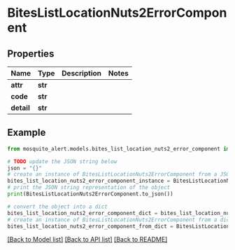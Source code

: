 # BitesListLocationNuts2ErrorComponent


## Properties

Name | Type | Description | Notes
------------ | ------------- | ------------- | -------------
**attr** | **str** |  | 
**code** | **str** |  | 
**detail** | **str** |  | 

## Example

```python
from mosquito_alert.models.bites_list_location_nuts2_error_component import BitesListLocationNuts2ErrorComponent

# TODO update the JSON string below
json = "{}"
# create an instance of BitesListLocationNuts2ErrorComponent from a JSON string
bites_list_location_nuts2_error_component_instance = BitesListLocationNuts2ErrorComponent.from_json(json)
# print the JSON string representation of the object
print(BitesListLocationNuts2ErrorComponent.to_json())

# convert the object into a dict
bites_list_location_nuts2_error_component_dict = bites_list_location_nuts2_error_component_instance.to_dict()
# create an instance of BitesListLocationNuts2ErrorComponent from a dict
bites_list_location_nuts2_error_component_from_dict = BitesListLocationNuts2ErrorComponent.from_dict(bites_list_location_nuts2_error_component_dict)
```
[[Back to Model list]](../README.md#documentation-for-models) [[Back to API list]](../README.md#documentation-for-api-endpoints) [[Back to README]](../README.md)


